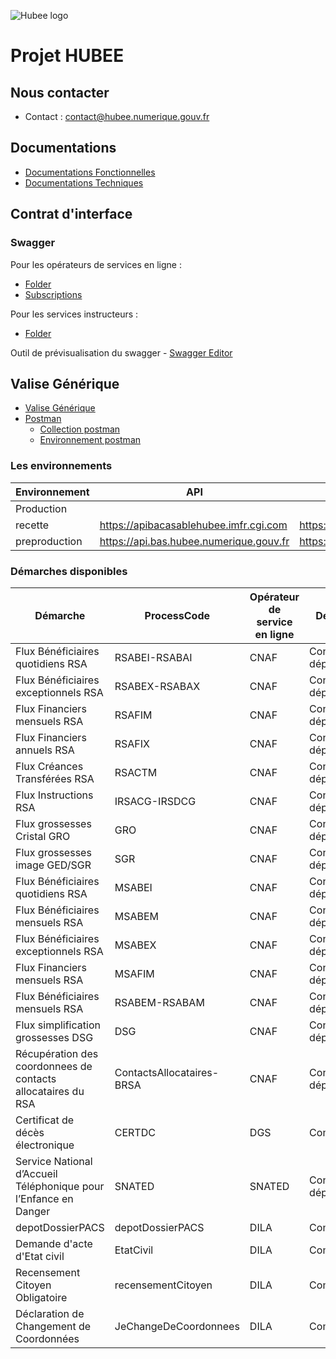 ![Hubee logo](https://global-uploads.webflow.com/62987c69557994988d440d3c/629e2185dc21ae5084313260_logo_hubee%20(002)-p-1080.png)





# Projet HUBEE

## Nous contacter
- Contact : contact@hubee.numerique.gouv.fr

## Documentations
- [Documentations Fonctionnelles](https://github.com/dinum-HubEE/Documentations/releases/latest/download/DocumentationsFonctionnelles.zip)
- [Documentations Techniques](https://github.com/dinum-HubEE/Documentations/releases/latest/download/DocumentationsTechniques.zip)

## Contrat d'interface
  
### Swagger
Pour les opérateurs de services en ligne :
- [Folder](https://github.com/dinum-HubEE/Documentations/releases/latest/download/swagger.zip)
- [Subscriptions](https://github.com/dinum-HubEE/Documentations/releases/latest/download/swagger.zip)

Pour les services instructeurs :
- [Folder](https://github.com/dinum-HubEE/Documentations/releases/latest/download/swagger.zip)

Outil de prévisualisation du swagger - [Swagger Editor](https://editor.swagger.io/)

## Valise Générique

- [Valise Générique](https://github.com/dinum-HubEE/Documentations/releases/latest/download/valiseGenerique.zip)
- [Postman](https://www.postman.com/downloads/)
	- [Collection postman](https://github.com/dinum-HubEE/Documentations/tree/main/Documentations%20Techniques/valise_g%C3%A9n%C3%A9rique/COLLECTION)
	- [Environnement postman](https://github.com/dinum-HubEE/Documentations/tree/main/Documentations%20Techniques/valise_g%C3%A9n%C3%A9rique/ENVIRONNEMENT)


### Les environnements
|Environnement|API|TOKEN|PORTAIL|
|-|-|-|-|
|Production|||https://hubee.numerique.gouv.fr|
|recette|https://apibacasablehubee.imfr.cgi.com|https://apibacasablehubee.imfr.cgi.com/token|https://portailbacasablehubee.imfr.cgi.com/|
|preproduction|https://api.bas.hubee.numerique.gouv.fr|https://auth.bas.hubee.numerique.gouv.fr/oauth2/token|https://portail.bas.hubee.numerique.gouv.fr/|

### Démarches disponibles
|Démarche|ProcessCode|Opérateur de service en ligne|Destinataires|PJs autorisées|Type des PJs|
|-|-|-|-|-|-|
|Flux Bénéficiaires quotidiens RSA|RSABEI-RSABAI|CNAF|Conseils départementaux|application/xml|RSABEI<br>RSABAI|
|Flux Bénéficiaires exceptionnels RSA|RSABEX-RSABAX|CNAF|Conseils départementaux|application/xml|RSABEX<br>RSABAX|
|Flux Financiers mensuels RSA|RSAFIM|CNAF|Conseils départementaux|A venir||
|Flux Financiers annuels RSA|RSAFIX|CNAF|Conseils départementaux|A venir||
|Flux Créances Transférées RSA|RSACTM|CNAF|Conseils départementaux|A venir||
|Flux Instructions RSA|IRSACG-IRSDCG|CNAF|Conseils départementaux|A venir||
|Flux grossesses Cristal GRO|GRO|CNAF|Conseils départementaux|A venir||
|Flux grossesses image GED/SGR|SGR|CNAF|Conseils départementaux|A venir||
|Flux Bénéficiaires quotidiens RSA|MSABEI|CNAF|Conseils départementaux|A venir||
|Flux Bénéficiaires mensuels RSA|MSABEM|CNAF|Conseils départementaux|A venir||
|Flux Bénéficiaires exceptionnels RSA|MSABEX|CNAF|Conseils départementaux|A venir||
|Flux Financiers mensuels RSA|MSAFIM|CNAF|Conseils départementaux|A venir||
|Flux Bénéficiaires mensuels RSA|RSABEM-RSABAM|CNAF|Conseils départementaux|A venir||
|Flux simplification grossesses DSG|DSG|CNAF|Conseils départementaux|A venir||
|Récupération des coordonnees de contacts allocataires du RSA|ContactsAllocataires-BRSA|CNAF|Conseils départementaux|A venir||
|Certificat de décès électronique|CERTDC|DGS|Communes|A venir||
|Service National d’Accueil Téléphonique pour l’Enfance en Danger|SNATED|SNATED|Conseils départementaux|A venir||
|depotDossierPACS|depotDossierPACS|DILA|Communes|A venir||
|Demande d'acte d'Etat civil|EtatCivil|DILA|Communes|A venir||
|Recensement Citoyen Obligatoire|recensementCitoyen|DILA|Communes|A venir||
|Déclaration de Changement de Coordonnées|JeChangeDeCoordonnees|DILA|Communes|A venir||
